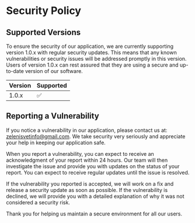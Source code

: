 # Security Policy

## Supported Versions

To ensure the security of our application,
we are currently supporting version 1.0.x
with regular security updates. This means
that any known vulnerabilities or security
issues will be addressed promptly in this
version. Users of version 1.0.x can rest
assured that they are using a secure and
up-to-date version of our software.

| Version | Supported          |
| ------- | ------------------ |
| 1.0.x   | :white_check_mark: |

## Reporting a Vulnerability

If you notice a vulnerability in our application,
please contact us at: zelenisvetinfo@gmail.com.
We take security very seriously and appreciate
your help in keeping our application safe.

When you report a vulnerability, you can expect
to receive an acknowledgment of your report
within 24 hours. Our team will then investigate
the issue and provide you with updates on
the status of your report. You can expect to
receive regular updates until the issue is resolved.

If the vulnerability you reported is accepted,
we will work on a fix and release a security
update as soon as possible. If the vulnerability
is declined, we will provide you with a detailed
explanation of why it was not considered
a security risk.

Thank you for helping us maintain a secure environment for all our users.

